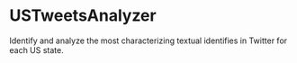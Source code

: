 # USTweetsAnalyzer
Identify and analyze the most characterizing textual identifies in Twitter for each US state.
